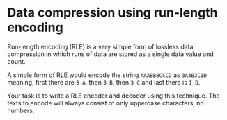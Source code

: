 # Data compression using run-length encoding

Run-length encoding (RLE) is a very simple form of lossless data compression in which runs of data are stored as a single data value and count.

A simple form of RLE would encode the string `AAABBBCCCD` as `3A3B3C1D` meaning, first there are `3 A`, then `3 B`, then `3 C` and last there is `1 D`.

Your task is to write a RLE encoder and decoder using this technique. The texts to encode will always consist of only uppercase characters, no numbers.
